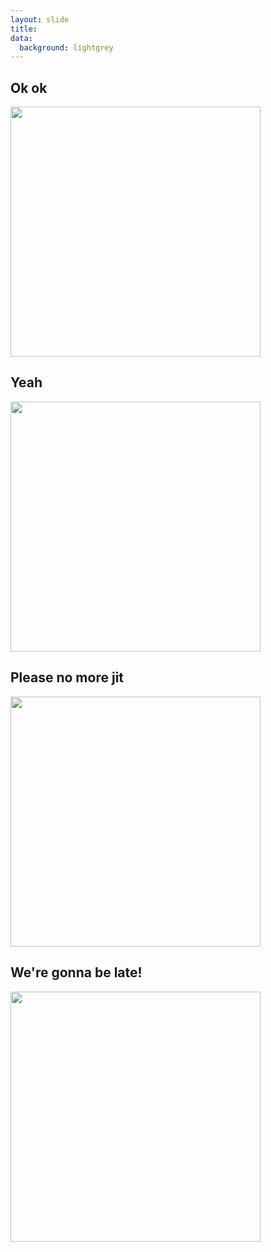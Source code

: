 ```yaml
---
layout: slide
title:
data:
  background: lightgrey
---
```

<section markdown="1">

## Ok ok

<img style= "border: 0px; box-shadow: none; height: 400px" src="/pypyjs-presentation/assets/compiler-wtf0.dot.png"/>

</section>

<section markdown="1">

## Yeah

<img style= "border: 0px; box-shadow: none; height: 400px" src="/pypyjs-presentation/assets/compiler-wtf1.dot.png"/>

</section>

<section markdown="1">

## Please no more jit

<img style= "border: 0px; box-shadow: none; height: 400px" src="/pypyjs-presentation/assets/compiler-wtf2.dot.png"/>

</section>

<section markdown="1" data-background="hotpink">

## We're gonna be late!

<img style= "border: 0px; box-shadow: none; height: 400px" src="/pypyjs-presentation/assets/compiler-wtf3.dot.png"/>

</section>
